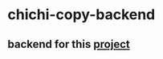 # chichi-copy-backend
## backend for this [project](https://github.com/valeriygurskiy/chichi-copy-frontend)
